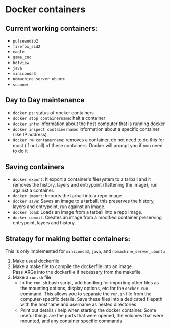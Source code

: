 # Docker containers

## Current working containers:
- `pulseaudio2`
- `firefox_sid2`
- `eagle`
- `game_cnc`
- `hdfview`
- `java`
- `miniconda3`
- `nomachine_server_ubuntu`
- `scanner`


## Day to Day maintenance
- `docker ps`: status of docker containers
- `docker stop containername`: halt a container
- `docker info`: information about the host computer that is running docker
- `docker inspect containername`: information about a specific container (like IP address)
- `docker rm contanername`: removes a container, do not need to do this for most (if not all) of these containers.  Docker will prompt you if you need to do it

## Saving containers

- `docker export`: It export a container's filesystem to a tarball and it removes the history, layers and entrypoint (flattening the image), run against a container.
- `docker import`: Imports the tarball into a repo image.
- `docker save`: Saves an image to a tarball, this preserves the history, layers and entrypoint, run against an image.
- `docker load`: Loads an image from a tarball into a repo image.
- `docker commit`: Creates an image from a modified container preserving entrypoint, layers and history.

## Strategy for making better containers:
This is only implemented for `miniconda3`, `java`, and `nomachine_server_ubuntu`

1. Make usual dockerfile
2. Make a make file to compile the dockerfile into an image.  
   Pass ARGs into the dockerfile if necessary from the makefile
3. Make a `run.sh` file
   - In the `run.sh` bash script, add handling for importing other files 
     as the mounting options, display options, etc for the `docker run` command.
     This allows you to separate the `run.sh` file from the computer-specific
     details.  Save these files into a dedicated filepath with the hostname and
     username as nested directories
   - Print out details / help when starting the docker container.
     Some useful things are the ports that were opened, the volumes that were 
     mounted, and any container specific commands

